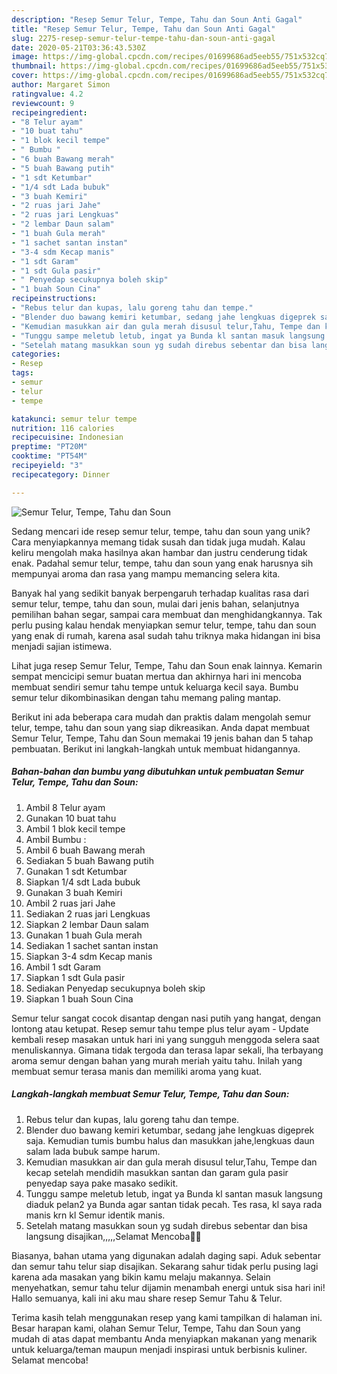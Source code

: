 ```yaml
---
description: "Resep Semur Telur, Tempe, Tahu dan Soun Anti Gagal"
title: "Resep Semur Telur, Tempe, Tahu dan Soun Anti Gagal"
slug: 2275-resep-semur-telur-tempe-tahu-dan-soun-anti-gagal
date: 2020-05-21T03:36:43.530Z
image: https://img-global.cpcdn.com/recipes/01699686ad5eeb55/751x532cq70/semur-telur-tempe-tahu-dan-soun-foto-resep-utama.jpg
thumbnail: https://img-global.cpcdn.com/recipes/01699686ad5eeb55/751x532cq70/semur-telur-tempe-tahu-dan-soun-foto-resep-utama.jpg
cover: https://img-global.cpcdn.com/recipes/01699686ad5eeb55/751x532cq70/semur-telur-tempe-tahu-dan-soun-foto-resep-utama.jpg
author: Margaret Simon
ratingvalue: 4.2
reviewcount: 9
recipeingredient:
- "8 Telur ayam"
- "10 buat tahu"
- "1 blok kecil tempe"
- " Bumbu "
- "6 buah Bawang merah"
- "5 buah Bawang putih"
- "1 sdt Ketumbar"
- "1/4 sdt Lada bubuk"
- "3 buah Kemiri"
- "2 ruas jari Jahe"
- "2 ruas jari Lengkuas"
- "2 lembar Daun salam"
- "1 buah Gula merah"
- "1 sachet santan instan"
- "3-4 sdm Kecap manis"
- "1 sdt Garam"
- "1 sdt Gula pasir"
- " Penyedap secukupnya boleh skip"
- "1 buah Soun Cina"
recipeinstructions:
- "Rebus telur dan kupas, lalu goreng tahu dan tempe."
- "Blender duo bawang kemiri ketumbar, sedang jahe lengkuas digeprek saja. Kemudian tumis bumbu halus dan masukkan jahe,lengkuas daun salam lada bubuk sampe harum."
- "Kemudian masukkan air dan gula merah disusul telur,Tahu, Tempe dan kecap setelah mendidih masukkan santan dan garam gula pasir penyedap saya pake masako sedikit."
- "Tunggu sampe meletub letub, ingat ya Bunda kl santan masuk langsung diaduk pelan2 ya Bunda agar santan tidak pecah. Tes rasa, kl saya rada manis krn kl Semur identik manis."
- "Setelah matang masukkan soun yg sudah direbus sebentar dan bisa langsung disajikan,,,,,Selamat Mencoba🙏🙏"
categories:
- Resep
tags:
- semur
- telur
- tempe

katakunci: semur telur tempe 
nutrition: 116 calories
recipecuisine: Indonesian
preptime: "PT20M"
cooktime: "PT54M"
recipeyield: "3"
recipecategory: Dinner

---
```



![Semur Telur, Tempe, Tahu dan Soun](https://img-global.cpcdn.com/recipes/01699686ad5eeb55/751x532cq70/semur-telur-tempe-tahu-dan-soun-foto-resep-utama.jpg)

Sedang mencari ide resep semur telur, tempe, tahu dan soun yang unik? Cara menyiapkannya memang tidak susah dan tidak juga mudah. Kalau keliru mengolah maka hasilnya akan hambar dan justru cenderung tidak enak. Padahal semur telur, tempe, tahu dan soun yang enak harusnya sih mempunyai aroma dan rasa yang mampu memancing selera kita.

Banyak hal yang sedikit banyak berpengaruh terhadap kualitas rasa dari semur telur, tempe, tahu dan soun, mulai dari jenis bahan, selanjutnya pemilihan bahan segar, sampai cara membuat dan menghidangkannya. Tak perlu pusing kalau hendak menyiapkan semur telur, tempe, tahu dan soun yang enak di rumah, karena asal sudah tahu triknya maka hidangan ini bisa menjadi sajian istimewa.

Lihat juga resep Semur Telur, Tempe, Tahu dan Soun enak lainnya. Kemarin sempat mencicipi semur buatan mertua dan akhirnya hari ini mencoba membuat sendiri semur tahu tempe untuk keluarga kecil saya. Bumbu semur telur dikombinasikan dengan tahu memang paling mantap.


Berikut ini ada beberapa cara mudah dan praktis dalam mengolah semur telur, tempe, tahu dan soun yang siap dikreasikan. Anda dapat membuat Semur Telur, Tempe, Tahu dan Soun memakai 19 jenis bahan dan 5 tahap pembuatan. Berikut ini langkah-langkah untuk membuat hidangannya.

<!--inarticleads1-->

##### Bahan-bahan dan bumbu yang dibutuhkan untuk pembuatan Semur Telur, Tempe, Tahu dan Soun:

1. Ambil 8 Telur ayam
1. Gunakan 10 buat tahu
1. Ambil 1 blok kecil tempe
1. Ambil  Bumbu :
1. Ambil 6 buah Bawang merah
1. Sediakan 5 buah Bawang putih
1. Gunakan 1 sdt Ketumbar
1. Siapkan 1/4 sdt Lada bubuk
1. Gunakan 3 buah Kemiri
1. Ambil 2 ruas jari Jahe
1. Sediakan 2 ruas jari Lengkuas
1. Siapkan 2 lembar Daun salam
1. Gunakan 1 buah Gula merah
1. Sediakan 1 sachet santan instan
1. Siapkan 3-4 sdm Kecap manis
1. Ambil 1 sdt Garam
1. Siapkan 1 sdt Gula pasir
1. Sediakan  Penyedap secukupnya boleh skip
1. Siapkan 1 buah Soun Cina


Semur telur sangat cocok disantap dengan nasi putih yang hangat, dengan lontong atau ketupat. Resep semur tahu tempe plus telur ayam - Update kembali resep masakan untuk hari ini yang sungguh menggoda selera saat menuliskannya. Gimana tidak tergoda dan terasa lapar sekali, lha terbayang aroma semur dengan bahan yang murah meriah yaitu tahu. Inilah yang membuat semur terasa manis dan memiliki aroma yang kuat. 

<!--inarticleads2-->

##### Langkah-langkah membuat Semur Telur, Tempe, Tahu dan Soun:

1. Rebus telur dan kupas, lalu goreng tahu dan tempe.
1. Blender duo bawang kemiri ketumbar, sedang jahe lengkuas digeprek saja. Kemudian tumis bumbu halus dan masukkan jahe,lengkuas daun salam lada bubuk sampe harum.
1. Kemudian masukkan air dan gula merah disusul telur,Tahu, Tempe dan kecap setelah mendidih masukkan santan dan garam gula pasir penyedap saya pake masako sedikit.
1. Tunggu sampe meletub letub, ingat ya Bunda kl santan masuk langsung diaduk pelan2 ya Bunda agar santan tidak pecah. Tes rasa, kl saya rada manis krn kl Semur identik manis.
1. Setelah matang masukkan soun yg sudah direbus sebentar dan bisa langsung disajikan,,,,,Selamat Mencoba🙏🙏


Biasanya, bahan utama yang digunakan adalah daging sapi. Aduk sebentar dan semur tahu telur siap disajikan. Sekarang sahur tidak perlu pusing lagi karena ada masakan yang bikin kamu melaju makannya. Selain menyehatkan, semur tahu telur dijamin menambah energi untuk sisa hari ini! Hallo semuanya, kali ini aku mau share resep Semur Tahu &amp; Telur. 

Terima kasih telah menggunakan resep yang kami tampilkan di halaman ini. Besar harapan kami, olahan Semur Telur, Tempe, Tahu dan Soun yang mudah di atas dapat membantu Anda menyiapkan makanan yang menarik untuk keluarga/teman maupun menjadi inspirasi untuk berbisnis kuliner. Selamat mencoba!
